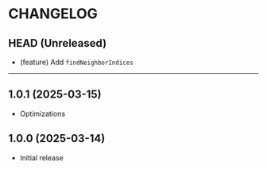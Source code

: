 CHANGELOG
=========

## HEAD (Unreleased)
* (feature) Add `findNeighborIndices`

---

## 1.0.1 (2025-03-15)
* Optimizations

## 1.0.0 (2025-03-14)
* Initial release


